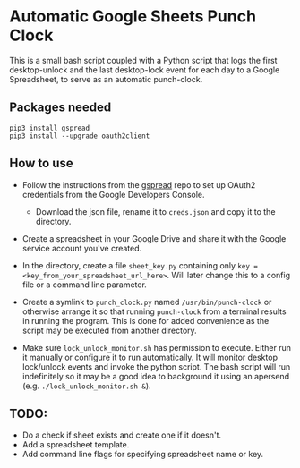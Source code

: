 
# Automatic Google Sheets Punch Clock

This is a small bash script coupled with a Python script that logs the first desktop-unlock and the last desktop-lock event for each day to a Google Spreadsheet, to serve as an automatic punch-clock. 

## Packages needed

```
pip3 install gspread
pip3 install --upgrade oauth2client
````

## How to use

* Follow the instructions from the [gspread](https://github.com/burnash/gspread) repo to set up OAuth2 credentials from the Google Developers Console.
    * Download the json file, rename it to `creds.json` and copy it to the directory.

* Create a spreadsheet in your Google Drive and share it with the Google service account you've created.

* In the directory, create a file `sheet_key.py` containing only `key = <key_from_your_spreadsheet_url_here>`. Will later change this to a config file or a command line parameter.

* Create a symlink to `punch_clock.py` named `/usr/bin/punch-clock` or otherwise arrange it so that running `punch-clock` from a terminal results in running the program. This is done for added convenience as the script may be executed from another directory.

* Make sure `lock_unlock_monitor.sh` has permission to execute. Either run it manually or configure it to run automatically. It will monitor desktop lock/unlock events and invoke the python script. The bash script will run indefinitely so it may be a good idea to background it using an apersend (e.g. `./lock_unlock_monitor.sh &`).

## TODO:

* Do a check if sheet exists and create one if it doesn't.
* Add a spreadsheet template.
* Add command line flags for specifying spreadsheet name or key.